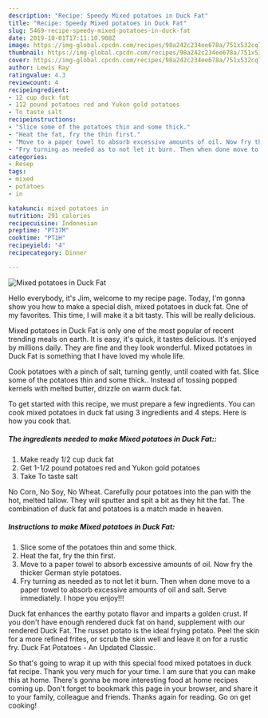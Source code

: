 ```yaml
---
description: "Recipe: Speedy Mixed potatoes in Duck Fat"
title: "Recipe: Speedy Mixed potatoes in Duck Fat"
slug: 5469-recipe-speedy-mixed-potatoes-in-duck-fat
date: 2019-10-01T17:11:10.908Z
image: https://img-global.cpcdn.com/recipes/98a242c234ee678a/751x532cq70/mixed-potatoes-in-duck-fat-recipe-main-photo.jpg
thumbnail: https://img-global.cpcdn.com/recipes/98a242c234ee678a/751x532cq70/mixed-potatoes-in-duck-fat-recipe-main-photo.jpg
cover: https://img-global.cpcdn.com/recipes/98a242c234ee678a/751x532cq70/mixed-potatoes-in-duck-fat-recipe-main-photo.jpg
author: Lewis Ray
ratingvalue: 4.3
reviewcount: 4
recipeingredient:
- 12 cup duck fat
- 112 pound potatoes red and Yukon gold potatoes
- To taste salt
recipeinstructions:
- "Slice some of the potatoes thin and some thick."
- "Heat the fat, fry the thin first."
- "Move to a paper towel to absorb excessive amounts of oil. Now fry the thicker German style potatoes."
- "Fry turning as needed as to not let it burn. Then when done move to a paper towel to absorb excessive amounts of oil and salt. Serve immediately. I hope you enjoy!!!"
categories:
- Resep
tags:
- mixed
- potatoes
- in

katakunci: mixed potatoes in
nutrition: 291 calories
recipecuisine: Indonesian
preptime: "PT37M"
cooktime: "PT1H"
recipeyield: "4"
recipecategory: Dinner

---
```



![Mixed potatoes in Duck Fat](https://img-global.cpcdn.com/recipes/98a242c234ee678a/751x532cq70/mixed-potatoes-in-duck-fat-recipe-main-photo.jpg)

Hello everybody, it's Jim, welcome to my recipe page. Today, I'm gonna show you how to make a special dish, mixed potatoes in duck fat. One of my favorites. This time, I will make it a bit tasty. This will be really delicious.

Mixed potatoes in Duck Fat is only one of the most popular of recent trending meals on earth. It is easy, it's quick, it tastes delicious. It's enjoyed by millions daily. They are fine and they look wonderful. Mixed potatoes in Duck Fat is something that I have loved my whole life.

Cook potatoes with a pinch of salt, turning gently, until coated with fat. Slice some of the potatoes thin and some thick.. Instead of tossing popped kernels with melted butter, drizzle on warm duck fat.


To get started with this recipe, we must prepare a few ingredients. You can cook mixed potatoes in duck fat using 3 ingredients and 4 steps. Here is how you cook that.

##### The ingredients needed to make Mixed potatoes in Duck Fat::

1. Make ready 1/2 cup duck fat
1. Get 1-1/2 pound potatoes red and Yukon gold potatoes
1. Take To taste salt


No Corn, No Soy, No Wheat. Carefully pour potatoes into the pan with the hot, melted tallow. They will sputter and spit a bit as they hit the fat. The combination of duck fat and potatoes is a match made in heaven. 

##### Instructions to make Mixed potatoes in Duck Fat:

1. Slice some of the potatoes thin and some thick.
1. Heat the fat, fry the thin first.
1. Move to a paper towel to absorb excessive amounts of oil. Now fry the thicker German style potatoes.
1. Fry turning as needed as to not let it burn. Then when done move to a paper towel to absorb excessive amounts of oil and salt. Serve immediately. I hope you enjoy!!!


Duck fat enhances the earthy potato flavor and imparts a golden crust. If you don&#39;t have enough rendered duck fat on hand, supplement with our rendered Duck Fat. The russet potato is the ideal frying potato. Peel the skin for a more refined frites, or scrub the skin well and leave it on for a rustic fry. Duck Fat Potatoes - An Updated Classic. 

So that's going to wrap it up with this special food mixed potatoes in duck fat recipe. Thank you very much for your time. I am sure that you can make this at home. There's gonna be more interesting food at home recipes coming up. Don't forget to bookmark this page in your browser, and share it to your family, colleague and friends. Thanks again for reading. Go on get cooking!
